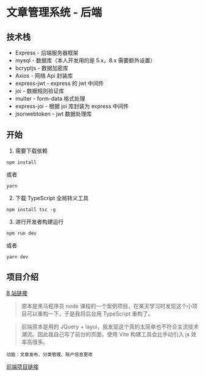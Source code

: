# 文章管理系统 - 后端

## 技术栈

- Express - 后端服务器框架
- mysql - 数据库（本人开发用的是 5.x，8.x 需要额外设置）
- bcryptjs - 数据加密库
- Axios - 网络 Api 封装库
- express-jwt - express 的 jwt 中间件
- joi - 数据规则验证库
- multer - form-data 格式处理
- express-joi - 根据 joi 库封装为 express 中间件
- jsonwebtoken - jwt 数据处理库

## 开始

1. 需要下载依赖

```
npm install
```

或者

```
yarn
```

2. 下载 TypeScript 全局转义工具

```
npm install tsc -g
```

3. 进行开发者构建运行

```
npm run dev
```

或者

```
yarn dev
```

## 项目介绍

[B 站链接](https://www.bilibili.com/video/BV1a34y167AZ/)

> 原本是黑马程序员 node 课程的一个案例项目，在某天学习时发现这个小项目可以重构一下，于是我将后台用 TypeScript 重构了。

> 前端原本是用的 JQuery + layui，我发现这个真的太简单也不符合主流技术潮流。因此我自己写了前台的页面，使用 Vite 构建工具会比手动引入 js 效率高很多。

`功能：文章发布、分类管理、账户信息更改`

[前端项目链接](https://github.com/Qiacrkeng/api-server)
